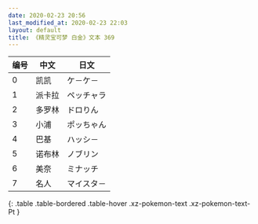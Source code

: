 ```yaml
---
date: 2020-02-23 20:56
last_modified_at: 2020-02-23 22:03
layout: default
title: 《精灵宝可梦 白金》文本 369
---
```

| 编号 | 中文 | 日文 |
| ---- | ---- | ---- |
| 0 | 凯凯 | ケ－ケ－ |
| 1 | 派卡拉 | ペッチャラ |
| 2 | 多罗林 | ドロりん |
| 3 | 小浦 | ポッちゃん |
| 4 | 巴基 | ハッシ－ |
| 5 | 诺布林 | ノブリン |
| 6 | 美奈 | ミナッチ |
| 7 | 名人 | マイスタ－ |
{: .table .table-bordered .table-hover .xz-pokemon-text .xz-pokemon-text-Pt }